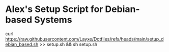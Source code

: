 # Alex's Setup Script for Debian-based Systems

  curl https://raw.githubusercontent.com/Layxe/Dotfiles/refs/heads/main/setup_debian_based.sh >> setup.sh && sh setup.sh
